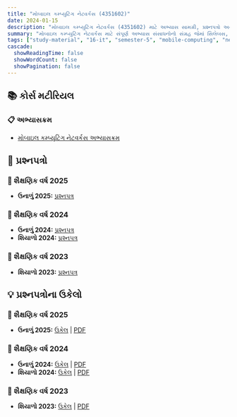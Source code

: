 ```yaml
---
title: "મોબાઇલ કમ્પ્યુટિંગ નેટવર્કસ (4351602)"
date: 2024-01-15
description: "મોબાઇલ કમ્પ્યુટિંગ નેટવર્કસ (4351602) માટે અભ્યાસ સામગ્રી, પ્રશ્નપત્રો અને ઉકેલો - ઇન્ફોર્મેશન ટેકનોલોજી, સેમેસ્ટર 5"
summary: "મોબાઇલ કમ્પ્યુટિંગ નેટવર્કસ માટે સંપૂર્ણ અભ્યાસ સંસાધનોનો સંગ્રહ જેમાં સિલેબસ, 2023-2025ના પ્રશ્નપત્રો અને વિગતવાર ઉકેલોનો સમાવેશ થાય છે"
tags: ["study-material", "16-it", "semester-5", "mobile-computing", "networks", "mcn", "4351602"]
cascade:
  showReadingTime: false
  showWordCount: false
  showPagination: false
---
```


## 📚 કોર્સ મટીરિયલ

### 📋 અભ્યાસક્રમ

- [મોબાઇલ કમ્પ્યુટિંગ નેટવર્કસ અભ્યાસક્રમ](/resources/study-materials/16-it/sem-5/4351602-mcn/4351602.pdf)

## 📝 પ્રશ્નપત્રો

### 📅 શૈક્ષણિક વર્ષ 2025

- **ઉનાળું 2025:** [પ્રશ્નપત્ર](/resources/study-materials/16-it/sem-5/4351602-mcn/4351602-Summer-2025.pdf)

### 📅 શૈક્ષણિક વર્ષ 2024  

- **ઉનાળું 2024:** [પ્રશ્નપત્ર](/resources/study-materials/16-it/sem-5/4351602-mcn/4351602-Summer-2024.pdf)
- **શિયાળો 2024:** [પ્રશ્નપત્ર](/resources/study-materials/16-it/sem-5/4351602-mcn/4351602-Winter-2024.pdf)

### 📅 શૈક્ષણિક વર્ષ 2023

- **શિયાળો 2023:** [પ્રશ્નપત્ર](/resources/study-materials/16-it/sem-5/4351602-mcn/4351602-Winter-2023.pdf)

## 💡 પ્રશ્નપત્રોના ઉકેલો

### 📅 શૈક્ષણિક વર્ષ 2025

- **ઉનાળું 2025:** [ઉકેલ](4351602-summer-2025-solution) | [PDF](4351602-summer-2025-solution.gu.pdf)

### 📅 શૈક્ષણિક વર્ષ 2024

- **ઉનાળું 2024:** [ઉકેલ](4351602-summer-2024-solution) | [PDF](4351602-summer-2024-solution.gu.pdf)
- **શિયાળો 2024:** [ઉકેલ](4351602-winter-2024-solution) | [PDF](4351602-winter-2024-solution.gu.pdf)

### 📅 શૈક્ષણિક વર્ષ 2023

- **શિયાળો 2023:** [ઉકેલ](4351602-winter-2023-solution) | [PDF](4351602-winter-2023-solution.gu.pdf)
